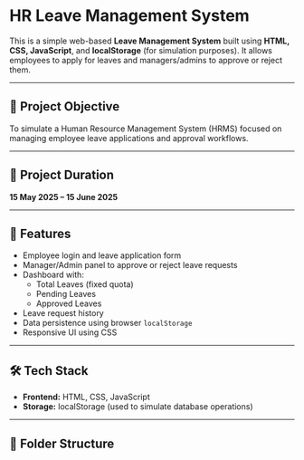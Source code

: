 # HR Leave Management System

This is a simple web-based **Leave Management System** built using **HTML, CSS, JavaScript**, and **localStorage** (for simulation purposes). It allows employees to apply for leaves and managers/admins to approve or reject them.

---

## 🚀 Project Objective

To simulate a Human Resource Management System (HRMS) focused on managing employee leave applications and approval workflows.

---

## 📅 Project Duration

**15 May 2025 – 15 June 2025**

---

## 📌 Features

- Employee login and leave application form
- Manager/Admin panel to approve or reject leave requests
- Dashboard with:
  - Total Leaves (fixed quota)
  - Pending Leaves
  - Approved Leaves
- Leave request history
- Data persistence using browser `localStorage`
- Responsive UI using CSS

---

## 🛠️ Tech Stack

- **Frontend:** HTML, CSS, JavaScript
- **Storage:** localStorage (used to simulate database operations)

---

## 📁 Folder Structure

